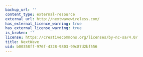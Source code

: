 ```yaml
---
backup_url: ''
content_type: external-resource
external_url: http://nextwavewireless.com/
has_external_licence_warning: true
has_external_license_warning: true
is_broken: ''
license: https://creativecommons.org/licenses/by-nc-sa/4.0/
title: NextWave
uid: b00358ff-976f-4328-9803-99c87d2bf556
---
```

